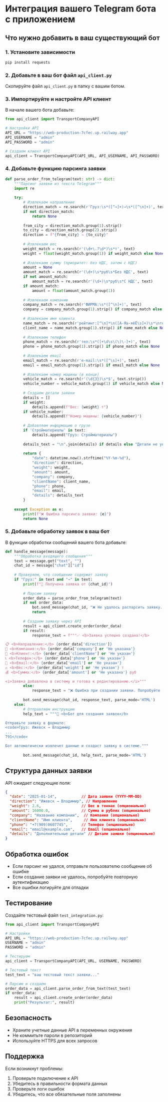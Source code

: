 # Интеграция вашего Telegram бота с приложением

## Что нужно добавить в ваш существующий бот

### 1. Установите зависимости

```bash
pip install requests
```

### 2. Добавьте в ваш бот файл `api_client.py`

Скопируйте файл `api_client.py` в папку с вашим ботом.

### 3. Импортируйте и настройте API клиент

В начале вашего бота добавьте:

```python
from api_client import TransportCompanyAPI

# Настройки API
API_URL = "https://web-production-7cfec.up.railway.app"
API_USERNAME = "admin"
API_PASSWORD = "admin"

# Создаем клиент API
api_client = TransportCompanyAPI(API_URL, API_USERNAME, API_PASSWORD)
```

### 4. Добавьте функцию парсинга заявки

```python
def parse_order_from_telegram(text: str) -> dict:
    """Парсинг заявки из текста Telegram"""
    import re
    
    try:
        # Извлекаем направление
        direction_match = re.search(r'Груз:\s*([^→]+)→\s*([^\n]+)', text)
        if not direction_match:
            return None
        
        from_city = direction_match.group(1).strip()
        to_city = direction_match.group(2).strip()
        direction = f"{from_city} → {to_city}"
        
        # Извлекаем вес
        weight_match = re.search(r'(\d+\.?\d*)\s*т', text)
        weight = float(weight_match.group(1)) if weight_match else None
        
        # Извлекаем сумму (приоритет: без НДС, затем с НДС)
        amount = None
        amount_match = re.search(r'(\d+)\s*руб\s*Без НДС', text)
        if not amount_match:
            amount_match = re.search(r'(\d+)\s*руб\s*С НДС', text)
        if amount_match:
            amount = float(amount_match.group(1))
        
        # Извлекаем компанию
        company_match = re.search(r'ФИРМА:\s*([^\n]+)', text)
        company = company_match.group(1).strip() if company_match else None
        
        # Извлекаем имя клиента
        name_match = re.search(r'рейтинг:[^\n]*\n([А-Яа-яёЁ\s]+)\s*\nтел:', text)
        client_name = name_match.group(1).strip() if name_match else None
        
        # Извлекаем телефон
        phone_match = re.search(r'тел:\s*([+\d\s\(\)\-]+)', text)
        phone = phone_match.group(1).strip() if phone_match else None
        
        # Извлекаем email
        email_match = re.search(r'e-mail:\s*([^\s]+)', text)
        email = email_match.group(1).strip() if email_match else None
        
        # Извлекаем номер машины (в конце)
        vehicle_match = re.search(r'(\d{3})\s*$', text.strip())
        vehicle_number = vehicle_match.group(1) if vehicle_match else None
        
        # Создаем детали заявки
        details = []
        if weight:
            details.append(f"Вес: {weight} т")
        if vehicle_number:
            details.append(f"Номер машины: {vehicle_number}")
        
        # Добавляем информацию о грузе
        if 'Стройматериалы' in text:
            details.append("Груз: Стройматериалы")
        
        details_text = "\n".join(details) if details else "Детали не указаны"
        
        return {
            "date": datetime.now().strftime("%Y-%m-%d"),
            "direction": direction,
            "weight": weight,
            "amount": amount,
            "company": company,
            "clientName": client_name,
            "phone": phone,
            "email": email,
            "details": details_text
        }
        
    except Exception as e:
        print(f"❌ Ошибка парсинга заявки: {e}")
        return None
```

### 5. Добавьте обработку заявок в ваш бот

В функции обработки сообщений вашего бота добавьте:

```python
def handle_message(message):
    """Обработка входящего сообщения"""
    text = message.get("text", "")
    chat_id = message["chat"]["id"]
    
    # Проверяем, что сообщение содержит заявку
    if "Груз:" in text and "→" in text:
        print(f"📨 Получена заявка от {chat_id}")
        
        # Парсим заявку
        order_data = parse_order_from_telegram(text)
        if not order_data:
            bot.send_message(chat_id, "❌ Не удалось распарсить заявку. Проверьте формат.")
            return
        
        # Создаем заявку через API
        result = api_client.create_order(order_data)
        if result:
            response_text = f"""✅ <b>Заявка успешно создана!</b>

📋 <b>Направление:</b> {order_data['direction']}
🏢 <b>Компания:</b> {order_data['company'] or 'Не указана'}
👤 <b>Клиент:</b> {order_data['clientName'] or 'Не указан'}
📞 <b>Телефон:</b> {order_data['phone'] or 'Не указан'}
📧 <b>Email:</b> {order_data['email'] or 'Не указан'}
⚖️ <b>Вес:</b> {order_data['weight'] or 'Не указан'} т
💰 <b>Сумма:</b> {order_data['amount'] or 'Не указана'} руб

<i>Заявка добавлена в систему и готова к редактированию.</i>"""
        else:
            response_text = "❌ Ошибка при создании заявки. Попробуйте позже."
        
        bot.send_message(chat_id, response_text, parse_mode='HTML')
    else:
        # Отправляем инструкцию
        help_text = """🤖 <b>Бот для создания заявок</b>

Отправьте заявку в формате:
<code>Груз: Ижевск → Владимир
...
791</code>

Бот автоматически извлечет данные и создаст заявку в системе."""
        
        bot.send_message(chat_id, help_text, parse_mode='HTML')
```

## Структура данных заявки

API ожидает следующие поля:

```json
{
  "date": "2025-01-14",           // Дата заявки (YYYY-MM-DD)
  "direction": "Ижевск → Владимир", // Направление
  "weight": 2.6,                  // Вес в тоннах (опционально)
  "amount": 16000.0,              // Сумма в рублях (опционально)
  "company": "Название компании",  // Компания (опционально)
  "clientName": "Имя клиента",     // Имя клиента (опционально)
  "phone": "+7(909)0607745",      // Телефон (опционально)
  "email": "email@example.com",   // Email (опционально)
  "details": "Дополнительные детали" // Детали заявки (опционально)
}
```

## Обработка ошибок

- Если парсинг не удался, отправьте пользователю сообщение об ошибке
- Если создание заявки не удалось, попробуйте повторную аутентификацию
- Все ошибки логируйте для отладки

## Тестирование

Создайте тестовый файл `test_integration.py`:

```python
from api_client import TransportCompanyAPI

# Настройки
API_URL = "https://web-production-7cfec.up.railway.app"
USERNAME = "admin"
PASSWORD = "admin"

# Тестируем
api_client = TransportCompanyAPI(API_URL, USERNAME, PASSWORD)

# Тестовый текст
test_text = "ваш тестовый текст заявки..."

# Парсим и создаем
order_data = api_client.parse_order_from_text(test_text)
if order_data:
    result = api_client.create_order(order_data)
    print("Результат:", result)
```

## Безопасность

- Храните учетные данные API в переменных окружения
- Не коммитьте пароли в репозиторий
- Используйте HTTPS для всех запросов

## Поддержка

Если возникнут проблемы:
1. Проверьте подключение к API
2. Убедитесь в правильности формата данных
3. Проверьте логи ошибок
4. Убедитесь, что все обязательные поля заполнены
